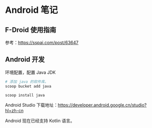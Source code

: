 # Android 笔记

## F-Droid 使用指南

参考：<https://sspai.com/post/63647>

## Android 开发

环境配置，配置 Java JDK

```sh
# 添加 java 的软件库。
scoop bucket add java

scoop install java
```

Android Studio 下载地址：<https://developer.android.google.cn/studio?hl=zh-cn>

Android 现在已经支持 Kotlin 语言。
